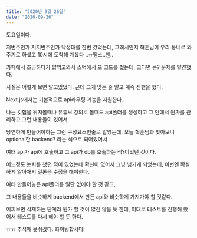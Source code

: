 ```yaml
---
title: "2020년 9월 26일"
date: "2020-09-26"
---
```


토요일이다.

저번주인가 저저번주인가 낙성대를 한번 갔었는데, 그래서인지 혁훈님이 우리 동네로 와주기로 하셨고 10시에 도착해 계셨다 ..ㅠ땡스..맨..

카페에서 조금하다가 밥먹고와서 스벅에서 또 코드를 쳤는데, 크다면 큰? 문제를 발견했다.

사실은 어떻게 보면 알고있었다. 근데 그게 맞는 줄 알고 계속 진행을 했다.

Next.js에서는 기본적으로 api라우팅 기능을 지원한다.

나는 깃헙을 뒤져볼때나 유튜브 강의로 볼때도 api폴더를 생성하고 그 안에서 뭔가를 관리하고 그런 내용들이 있어서

당연하게 만들어야하는 그런 구성요소인줄로 알았는데, 오늘 혁훈님과 찾아보니 optional한 backend? 라는 식으로 되어있어서

여태 api가 api에 호출하고 그 api가 db를 호출하는 식?이었던 것이다.

어느정도 눈치를 챘던 적이 있었는데 확신이 없어서 그냥 넘기게 되었는데, 이번엔 확실하게 알아채서 결론은 수정을 해야한다.

여태 만들어놓은 api폴더를 일단 없애야 할 것 같고,

그 내용들을 비슷하게 backend에서 만든 api와 비슷하게 가져가야 할 것같다.

어찌보면 삭제하는 단계라 뭔가 할 것이 많진 않을 듯 한데, 이대로 테스트를 진행해 왔어서 테스트를 다시 해야 할 듯 하다.

ㅠㅠ 추석때 못쉬겠다. 화이팅합시다!

